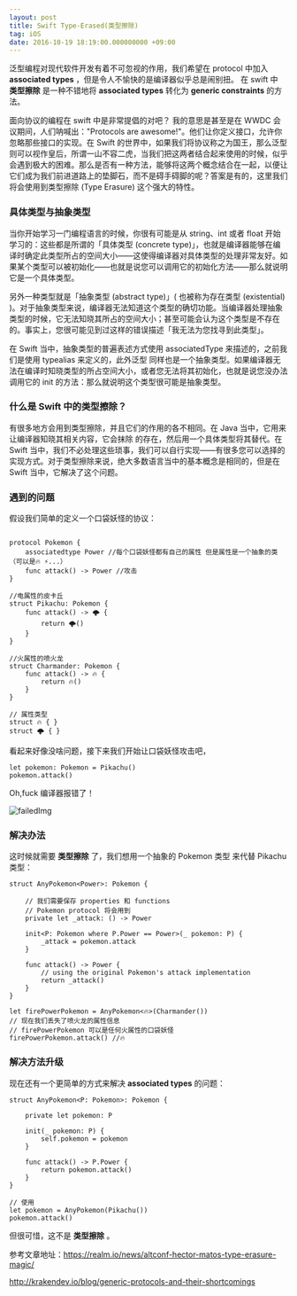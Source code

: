 ```yaml
---
layout: post
title: Swift Type-Erased(类型擦除)
tag: iOS
date: 2016-10-19 18:19:00.000000000 +09:00
---
```


泛型编程对现代软件开发有着不可忽视的作用，我们希望在 protocol 中加入 **associated types** ，但是令人不愉快的是编译器似乎总是闹别扭。 在 swift 中 **类型擦除** 是一种不错地将 **associated types** 转化为   **generic constraints** 的方法。

面向协议的编程在 swift 中是非常提倡的对吧？ 我的意思是甚至是在 WWDC 会议期间，人们呐喊出："Protocols are awesome!"。他们让你定义接口，允许你忽略那些接口的实现。在 Swift 的世界中，如果我们将协议称之为国王，那么泛型则可以视作皇后，所谓一山不容二虎，当我们把这两者结合起来使用的时候，似乎会遇到极大的困难。那么是否有一种方法，能够将这两个概念结合在一起，以便让它们成为我们前进道路上的垫脚石，而不是碍手碍脚的呢？答案是有的，这里我们将会使用到类型擦除 (Type Erasure) 这个强大的特性。

### 具体类型与抽象类型

当你开始学习一门编程语言的时候，你很有可能是从 string、int 或者 float 开始学习的：这些都是所谓的「具体类型 (concrete type)」，也就是编译器能够在编译时确定此类型所占的空间大小——这使得编译器对具体类型的处理非常友好。如果某个类型可以被初始化——也就是说您可以调用它的初始化方法——那么就说明它是一个具体类型。

另外一种类型就是「抽象类型 (abstract type)」( 也被称为存在类型 (existential) )。对于抽象类型来说，编译器无法知道这个类型的确切功能。当编译器处理抽象类型的时候，它无法知晓其所占的空间大小；甚至可能会认为这个类型是不存在的。事实上，您很可能见到过这样的错误描述「我无法为您找寻到此类型」。

在 Swift 当中，抽象类型的普遍表述方式使用 associatedType 来描述的，之前我们是使用 typealias 来定义的，此外泛型 <T> 同样也是一个抽象类型。如果编译器无法在编译时知晓类型的所占空间大小，或者您无法将其初始化，也就是说您没办法调用它的 init 的方法：那么就说明这个类型很可能是抽象类型。

### 什么是 Swift 中的类型擦除？

有很多地方会用到类型擦除，并且它们的作用的各不相同。在 Java 当中，它用来让编译器知晓其相关内容，它会抹除 <T> 的存在，然后用一个具体类型将其替代。在 Swift 当中，我们不必处理这些琐事，我们可以自行实现——有很多您可以选择的实现方式。对于类型擦除来说，绝大多数语言当中的基本概念是相同的，但是在 Swift 当中，它解决了这个问题。

### 遇到的问题

假设我们简单的定义一个口袋妖怪的协议：

```objc

protocol Pokemon {
    associatedtype Power //每个口袋妖怪都有自己的属性 但是属性是一个抽象的类 （可以是🔥 ⚡️...）
    func attack() -> Power //攻击
}

//电属性的皮卡丘
struct Pikachu: Pokemon {
    func attack() -> 🌩 {
        return 🌩()
    }
}

//火属性的喷火龙
struct Charmander: Pokemon {
    func attack() -> 🔥 {
        return 🔥()
    }
}

// 属性类型
struct 🔥 { }
struct 🌩 { }

```
看起来好像没啥问题，接下来我们开始让口袋妖怪攻击吧，

```objc
let pokemon: Pokemon = Pikachu()
pokemon.attack()
```

Oh,fuck 编译器报错了！

![failedImg](https://www.natashatherobot.com/wp-content/uploads/Screen-Shot-2016-05-30-at-12.30.25-PM-768x50.png)

### 解决办法

这时候就需要 **类型擦除** 了，我们想用一个抽象的 Pokemon 类型 来代替 Pikachu 类型：

```objc
struct AnyPokemon<Power>: Pokemon {
    
    // 我们需要保存 properties 和 functions
    // Pokemon protocol 将会用到
    private let _attack: () -> Power
    
    init<P: Pokemon where P.Power == Power>(_ pokemon: P) {
        _attack = pokemon.attack
    }
    
    func attack() -> Power {
        // using the original Pokemon's attack implementation
        return _attack()
    }
}
 
let firePowerPokemon = AnyPokemon<🔥>(Charmander())
// 现在我们丢失了喷火龙的属性信息
// firePowerPokemon 可以是任何火属性的口袋妖怪
firePowerPokemon.attack() //🔥

```

### 解决方法升级

现在还有一个更简单的方式来解决 **associated types** 的问题：

```objc
struct AnyPokemon<P: Pokemon>: Pokemon {
    
    private let pokemon: P
    
    init(_ pokemon: P) {
        self.pokemon = pokemon
    }
    
    func attack() -> P.Power {
        return pokemon.attack()
    }
}
 
// 使用
let pokemon = AnyPokemon(Pikachu())
pokemon.attack()
```
但很可惜，这不是 **类型擦除** 。

参考文章地址：https://realm.io/news/altconf-hector-matos-type-erasure-magic/

http://krakendev.io/blog/generic-protocols-and-their-shortcomings